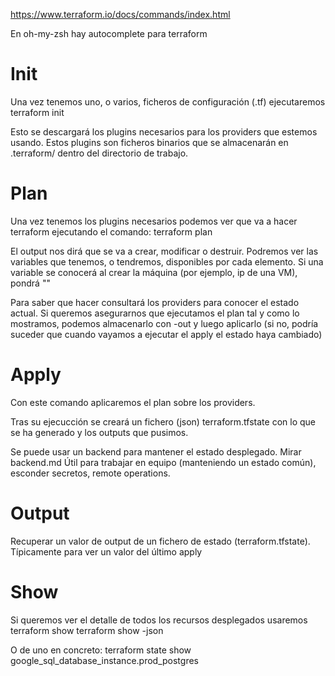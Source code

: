 https://www.terraform.io/docs/commands/index.html

En oh-my-zsh hay autocomplete para terraform


# Init
Una vez tenemos uno, o varios, ficheros de configuración (.tf) ejecutaremos
terraform init

Esto se descargará los plugins necesarios para los providers que estemos usando. Estos plugins son ficheros binarios que se almacenarán en .terraform/ dentro del directorio de trabajo.



# Plan
Una vez tenemos los plugins necesarios podemos ver que va a hacer terraform ejecutando el comando:
terraform plan

El output nos dirá que se va a crear, modificar o destruir.
Podremos ver las variables que tenemos, o tendremos, disponibles por cada elemento.
Si una variable se conocerá al crear la máquina (por ejemplo, ip de una VM), pondrá "<computed>"

Para saber que hacer consultará los providers para conocer el estado actual.
Si queremos asegurarnos que ejecutamos el plan tal y como lo mostramos, podemos almacenarlo con -out y luego aplicarlo (si no, podría suceder que cuando vayamos a ejecutar el apply el estado haya cambiado)



# Apply
Con este comando aplicaremos el plan sobre los providers.

Tras su ejecucción se creará un fichero (json) terraform.tfstate con lo que se ha generado y los outputs que pusimos.

Se puede usar un backend para mantener el estado desplegado. Mirar backend.md
Útil para trabajar en equipo (manteniendo un estado común), esconder secretos, remote operations.




# Output
Recuperar un valor de output de un fichero de estado (terraform.tfstate).
Típicamente para ver un valor del último apply



# Show
Si queremos ver el detalle de todos los recursos desplegados usaremos
terraform show
terraform show -json

O de uno en concreto:
terraform state show google_sql_database_instance.prod_postgres
